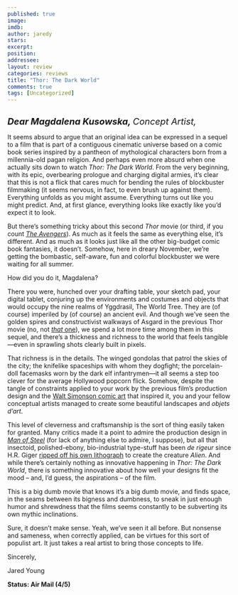 ```yaml
---
published: true
image: 
imdb: 
author: jaredy 
stars: 
excerpt: 
position: 
addressee: 
layout: review
categories: reviews
title: "Thor: The Dark World"
comments: true
tags: [Uncategorized]
---
```

<div><p><span class="full-image-block ssNonEditable"><img src="http://static.squarespace.com/static/5005f6bcc4aa41161b33e89e/5329cf1fe4b07c068ebf74de/5329cf1fe4b07c068ebf7901/1383925070977/Thor%20The%20Dark%20World.jpg" alt="" /></span></p>
<p><em style="font-size:120%;"><span style="font-size:120%;"><strong>Dear Magdalena Kusowska, </strong>Concept Artist,</span></em></p>
<p>It seems absurd to argue that an original idea can be expressed in a sequel to a film that is part of a contiguous cinematic universe based on a comic book series inspired by a pantheon of mythological characters born from a millennia-old pagan religion. And perhaps even more absurd when one actually sits down to watch <em>Thor: The Dark World</em>. From the very beginning, with its epic, overbearing prologue and charging digital armies, it&rsquo;s clear that this is not a flick that cares much for bending the rules of blockbuster filmmaking (it seems nervous, in fact, to even brush up against them). Everything unfolds as you might assume. Everything turns out like you might predict. And, at first glance, everything looks like exactly like you&rsquo;d expect it to look.</p>
<p>But there&rsquo;s something tricky about this second <em>Thor</em> movie (or third, if you count <a href="/letters/2012/5/10/the-avengers.html"><em>The Avengers</em></a>). As much as it feels the same as everything else, it&rsquo;s different. And as much as it looks just like all the other big-budget comic book fantasies, it doesn&rsquo;t. Somehow, here in dreary November, we&rsquo;re getting the bombastic, self-aware, fun and colorful blockbuster we were waiting for all summer.</p>
<p>How did you do it, Magdalena?</p>
<p>There you were, hunched over your drafting table, your sketch pad, your digital tablet, conjuring up the environments and costumes and objects that would occupy the nine realms of Yggdrasil, The World Tree. They are (of course) imperiled by (of course) an ancient evil. And though we&rsquo;ve seen the golden spires and constructivist walkways of Asgard in the previous Thor movie (no, not <a href="/letters/2013/11/6/thunderstorm-the-return-of-thor.html"><em>that</em> one</a>), we spend a lot more time among them in this sequel, and there&rsquo;s a thickness and richness to the world that feels tangible&mdash;even in sprawling shots clearly built in pixels.</p>
<p>That richness is in the details. The winged gondolas that patrol the skies of the city; the knifelike spaceships with whom they dogfight; the porcelain-doll facemasks worn by the dark elf infantrymen&mdash;it all seems a step too clever for the average Hollywood popcorn flick. Somehow, despite the tangle of constraints applied to your work by the previous film&rsquo;s production design and the <a href="http://comicsalliance.com/walt-simonson-thor/">Walt Simonson comic art</a> that inspired it, you and your fellow conceptual artists managed to create some beautiful landscapes and <em>objets d&rsquo;art</em>.</p>
<p>This level of cleverness and craftsmanship is the sort of thing easily taken for granted. Many critics made it a point to admire the production design in <a href="/letters/2013/6/14/man-of-steel.html"><em>Man of Steel</em></a> (for lack of anything else to admire, I suppose), but all that insectoid, polished-ebony, bio-industrial type-stuff has been <em>de rigeur</em> since H.R. Giger <a href="http://en.wikipedia.org/wiki/Alien_(creature_in_Alien_franchise)">ripped off his own lithograph</a> to create the creature <em>Alien</em>. And while there&rsquo;s certainly nothing as innovative happening in <em>Thor: The Dark World</em>, there is something innovative about how well your designs fit the mood &ndash; and, I&rsquo;d guess, the aspirations &ndash; of the film.</p>
<p>This is a big dumb movie that knows it&rsquo;s a big dumb movie, and finds space, in the seams between its bigness and dumbness, to sneak in just enough humor and shrewdness that the films seems constantly to be subverting its own mythic inclinations. &nbsp;&nbsp;</p>
<p>Sure, it doesn&rsquo;t make sense. Yeah, we&rsquo;ve seen it all before. But nonsense and sameness, when correctly applied, can be virtues for this sort of populist art. It just takes a real artist to bring those concepts to life. &nbsp;</p>
<p>Sincerely,&nbsp;</p>
<p>Jared Young</p>
<p><strong>Status: Air Mail (4/5)&nbsp;</strong></p></div>
